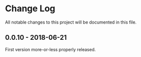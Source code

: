 # Change Log
All notable changes to this project will be documented in this file.

## 0.0.10 - 2018-06-21

First version more-or-less properly released.